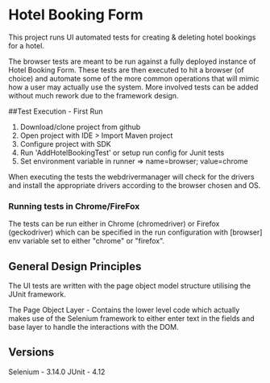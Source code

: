 # Hotel Booking Form

This project runs UI automated tests for creating & deleting hotel bookings for a hotel.

The browser tests are meant to be run against a fully deployed instance of Hotel Booking Form. These tests are then
executed to hit a browser (of choice) and automate some of the more common operations that will mimic how a user 
may actually use the system. More involved tests can be added without much rework due to the framework design.

##Test Execution - First Run

1. Download/clone project from github
2. Open project with IDE > Import Maven project
3. Configure project with SDK
4. Run 'AddHotelBookingTest' or setup run config for Junit tests
5. Set environment variable in runner => name=browser; value=chrome

When executing the tests the webdrivermanager will check for the drivers and install the appropriate drivers according to the browser chosen and OS. 

### Running tests in Chrome/FireFox

The tests can be run either in Chrome (chromedriver) or Firefox (geckodriver) which can be specified in the
run configuration with [browser] env variable set to either "chrome" or "firefox". 


## General Design Principles

The UI tests are written with the page object model structure utilising the JUnit framework.

The Page Object Layer - Contains the lower level code which actually makes use of the Selenium framework
to either enter text in the fields and base layer to handle the interactions with the DOM.

## Versions

Selenium - 3.14.0
JUnit - 4.12

